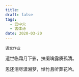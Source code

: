 ```yaml
---
title: 
draft: false
tags:
  - 云中火
  - 古体诗
date: 2020-03-20
---
```

	语文作业

遗世临霜月下影，扶阑噙露质孤清。

恩还泪尽潇湘梦，悼竹且听葬花吟。
